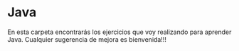 # Java
En esta carpeta encontrarás los ejercicios que voy realizando para aprender Java.
Cualquier sugerencia de mejora es bienvenida!!!

